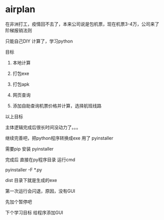 # airplan
在非洲打工，疫情回不去了，本来公司说是包机票，现在机票3-4万，公司来了 阶梯报销法则

只能自己DIY 计算了，学习python

目标  
1. 本地计算

2. 打包exe
      
3. 打包apk
      
4. 网页查询
      
5. 添加自助查询机票价格并计算，选择航班线路
      
以上目标

主体逻辑完成后很长时间没动力了。。。

继续完善吧，把python程序转换成exe  用了 pyinstaller

需要pip 安装 pyinstaller

完成后 直接在py程序目录 运行cmd

pyinstaller -F *.py

dist 目录下就是生成的exe

第一次运行会闪退，原因，没有GUI

先加个暂停吧

下个学习目标 给程序添加GUI
